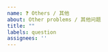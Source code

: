 ```yaml
---
name: ❓ Others / 其他
about: Other problems / 其他问题
title: ""
labels: question
assignees: ''
---
```

